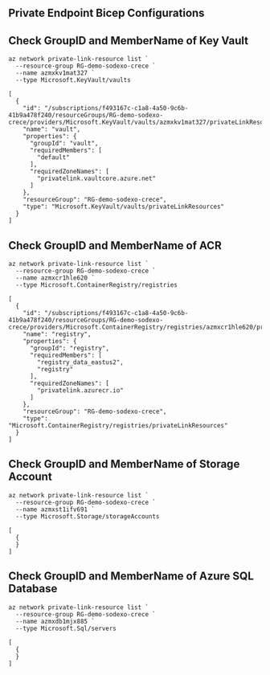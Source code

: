Private Endpoint Bicep Configurations
-------------------------------------

## Check GroupID and MemberName of Key Vault

```
az network private-link-resource list `
  --resource-group RG-demo-sodexo-crece `
  --name azmxkv1mat327 `
  --type Microsoft.KeyVault/vaults
```

```
[
  {
    "id": "/subscriptions/f493167c-c1a8-4a50-9c6b-41b9a478f240/resourceGroups/RG-demo-sodexo-crece/providers/Microsoft.KeyVault/vaults/azmxkv1mat327/privateLinkResources/vault",
    "name": "vault",
    "properties": {
      "groupId": "vault",
      "requiredMembers": [
        "default"
      ],
      "requiredZoneNames": [
        "privatelink.vaultcore.azure.net"
      ]
    },
    "resourceGroup": "RG-demo-sodexo-crece",
    "type": "Microsoft.KeyVault/vaults/privateLinkResources"
  }
]
```

## Check GroupID and MemberName of ACR

```
az network private-link-resource list `
  --resource-group RG-demo-sodexo-crece `
  --name azmxcr1hle620 `
  --type Microsoft.ContainerRegistry/registries
```

```
[
  {
    "id": "/subscriptions/f493167c-c1a8-4a50-9c6b-41b9a478f240/resourceGroups/RG-demo-sodexo-crece/providers/Microsoft.ContainerRegistry/registries/azmxcr1hle620/privateLinkResources/registry",
    "name": "registry",
    "properties": {
      "groupId": "registry",
      "requiredMembers": [
        "registry_data_eastus2",
        "registry"
      ],
      "requiredZoneNames": [
        "privatelink.azurecr.io"
      ]
    },
    "resourceGroup": "RG-demo-sodexo-crece",
    "type": "Microsoft.ContainerRegistry/registries/privateLinkResources"
  }
]
```

## Check GroupID and MemberName of Storage Account

```
az network private-link-resource list `
  --resource-group RG-demo-sodexo-crece `
  --name azmxst1ifv691 `
  --type Microsoft.Storage/storageAccounts
```

```
[
  {
  }
]
```

## Check GroupID and MemberName of Azure SQL Database

```
az network private-link-resource list `
  --resource-group RG-demo-sodexo-crece `
  --name azmxdb1mjx885 `
  --type Microsoft.Sql/servers
```

```
[
  {
  }
]
```